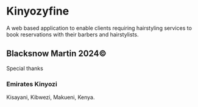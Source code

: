 # Kinyozyfine
A web based application to enable clients requiring hairstyling services to book reservations with their barbers and hairstylists.
## Blacksnow Martin 2024©

Special thanks 
### Emirates Kinyozi
Kisayani, Kibwezi, Makueni, Kenya.